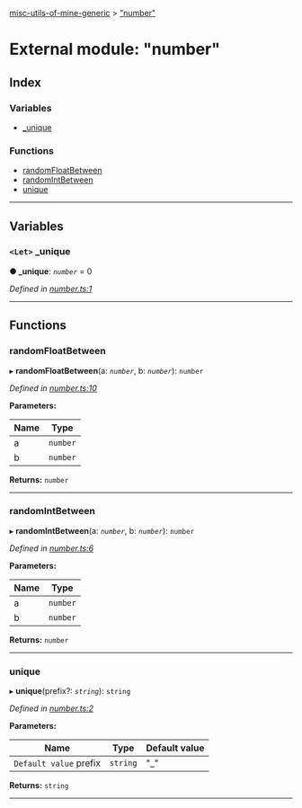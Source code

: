 [misc-utils-of-mine-generic](../README.md) > ["number"](../modules/_number_.md)

# External module: "number"

## Index

### Variables

* [_unique](_number_.md#_unique)

### Functions

* [randomFloatBetween](_number_.md#randomfloatbetween)
* [randomIntBetween](_number_.md#randomintbetween)
* [unique](_number_.md#unique)

---

## Variables

<a id="_unique"></a>

### `<Let>` _unique

**● _unique**: *`number`* = 0

*Defined in [number.ts:1](https://github.com/cancerberoSgx/misc-utils-of-mine/blob/6844400/misc-utils-of-mine-generic/src/number.ts#L1)*

___

## Functions

<a id="randomfloatbetween"></a>

###  randomFloatBetween

▸ **randomFloatBetween**(a: *`number`*, b: *`number`*): `number`

*Defined in [number.ts:10](https://github.com/cancerberoSgx/misc-utils-of-mine/blob/6844400/misc-utils-of-mine-generic/src/number.ts#L10)*

**Parameters:**

| Name | Type |
| ------ | ------ |
| a | `number` |
| b | `number` |

**Returns:** `number`

___
<a id="randomintbetween"></a>

###  randomIntBetween

▸ **randomIntBetween**(a: *`number`*, b: *`number`*): `number`

*Defined in [number.ts:6](https://github.com/cancerberoSgx/misc-utils-of-mine/blob/6844400/misc-utils-of-mine-generic/src/number.ts#L6)*

**Parameters:**

| Name | Type |
| ------ | ------ |
| a | `number` |
| b | `number` |

**Returns:** `number`

___
<a id="unique"></a>

###  unique

▸ **unique**(prefix?: *`string`*): `string`

*Defined in [number.ts:2](https://github.com/cancerberoSgx/misc-utils-of-mine/blob/6844400/misc-utils-of-mine-generic/src/number.ts#L2)*

**Parameters:**

| Name | Type | Default value |
| ------ | ------ | ------ |
| `Default value` prefix | `string` | &quot;_&quot; |

**Returns:** `string`

___

